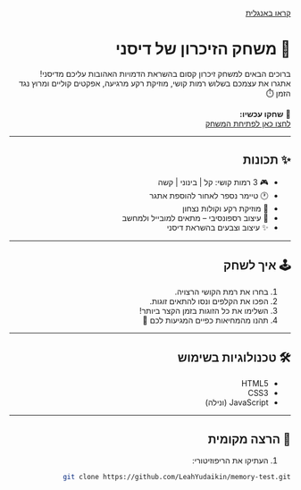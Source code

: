 <div dir="rtl">

[קראו באנגלית]((README.md))

# 🎴 משחק הזיכרון של דיסני

ברוכים הבאים למשחק זיכרון קסום בהשראת הדמויות האהובות עליכם מדיסני!  
אתגרו את עצמכם בשלוש רמות קושי, מוזיקת רקע מרגיעה, אפקטים קוליים ומרוץ נגד הזמן ⏱️

🌟 **שחקו עכשיו:**  
[לחצו כאן לפתיחת המשחק](https://leahyudaikin.github.io/memory-test/)  

---

## ✨ תכונות

- 🎮 3 רמות קושי: קל | בינוני | קשה  
- 🕐 טיימר נספר לאחור להוספת אתגר  
- 🎵 מוזיקת רקע וקולות נצחון  
- 📱 עיצוב רספונסיבי – מתאים למובייל ולמחשב  
- ✨ עיצוב וצבעים בהשראת דיסני  

---

## 🕹️ איך לשחק

1. בחרו את רמת הקושי הרצויה.  
2. הפכו את הקלפים ונסו להתאים זוגות.  
3. השלימו את כל הזוגות בזמן הקצר ביותר!  
4. תהנו מהמחיאות כפיים המגיעות לכם 🎉  

---

## 🛠️ טכנולוגיות בשימוש

- HTML5  
- CSS3  
- JavaScript (ונילה)  

---

## 🧪 הרצה מקומית

1. העתיקו את הריפוזיטורי:  
```bash
git clone https://github.com/LeahYudaikin/memory-test.git
